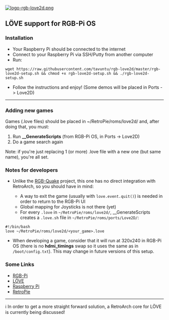 [![logo-rgb-love2d.png](https://i.postimg.cc/8C4cJNzr/logo-rgb-love2d.png)](https://postimg.cc/KKKxCXLZ)

## LÖVE support for RGB-Pi OS

### Installation

* Your Raspberry Pi should be connected to the internet
* Connect to your Raspberry Pi via SSH/Putty from another computer
* Run:

```
wget https://raw.githubusercontent.com/tavuntu/rgb-love2d/master/rgb-love2d-setup.sh && chmod +x rgb-love2d-setup.sh && ./rgb-love2d-setup.sh
```
* Follow the instructions and enjoy! (Some demos will be placed in Ports -> Love2D)

---

### Adding new games

Games (.love files) should be placed in ~/RetroPie/roms/love2d/ and, after doing that, you must:

1. Run **__GenerateScripts** (from RGB-Pi OS, in Ports -> Love2D)
2. Do a game search again

Note: if you're just replacing 1 (or more) .love file with a new one (but same name), you're all set.

### Notes for developers

* Unlike the [RGB-Quake](https://github.com/tavuntu/rgb-quake) project, this one has no direct integration with RetroArch, so you should have in mind:

  * A way to exit the game (usually with ```love.event.quit()```) is needed in order to return to the RGB-Pi UI
  * Global mapping for Joysticks is not there (yet)
  * For every ```.love``` in ```~/RetroPie/roms/love2d/```, __GenerateScripts creates a ```.love.sh``` file in ```~/RetroPie/roms/ports/Love2D/```:

```shell
#!/bin/bash
love ~/RetroPie/roms/love2d/<your_game>.love
```
* When developing a game, consider that it will run at 320x240 in RGB-Pi OS (there is no **hdmi_timings** swap so it uses the same as in ```/boot/config.txt```). This may change in future versions of this setup.

### Some Links

* [RGB-Pi](https://www.rgb-pi.com/)
* [LÖVE](https://love2d.org/)
* [Raspberry Pi](https://www.raspberrypi.org/)
* [RetroPie](https://retropie.org.uk/)

---

 :information_source: In order to get a more straight forward solution, a RetroArch core for LÖVE is currently being discussed!
